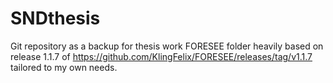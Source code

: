 # SNDthesis
Git repository as a backup for thesis work
FORESEE folder heavily based on release 1.1.7 of https://github.com/KlingFelix/FORESEE/releases/tag/v1.1.7 tailored to my own needs. 
